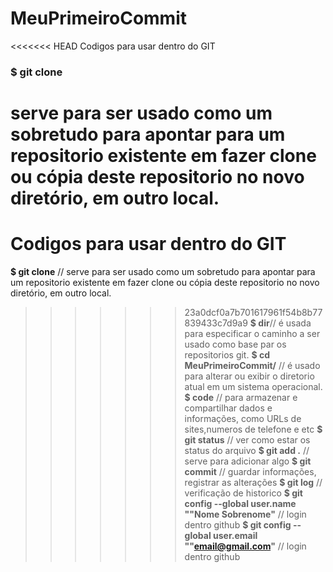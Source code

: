 # MeuPrimeiroCommit
<<<<<<< HEAD
Codigos para usar dentro do GIT
### **$ git clone**
serve para ser usado como um sobretudo para apontar para um repositorio existente em fazer clone ou cópia deste repositorio no novo diretório, em outro local.
=======
# Codigos para usar dentro do GIT
**$ git clone** // serve para ser usado como um sobretudo para apontar para um repositorio existente em fazer clone ou cópia deste repositorio no novo diretório, em outro local.
>>>>>>> 23a0dcf0a7b701617961f54b8b77839433c7d9a9
**$ dir**// é usada para especificar o caminho a ser usado como base par os repositorios git.
**$ cd MeuPrimeiroCommit/** // é usado para alterar ou exibir o diretorio atual em um sistema operacional.
**$ code** // para armazenar e compartilhar dados e informações, como URLs de sites,numeros de telefone e etc
**$ git status** //  ver como estar os status do arquivo
**$ git add .**	// serve para adicionar algo
**$ git commit** // guardar informações, registrar as alterações
**$ git log** // verificação de historico
**$ git config --global user.name ""Nome Sobrenome"** // login dentro github
**$ git config --global user.email ""email@gmail.com"** // login dentro github
